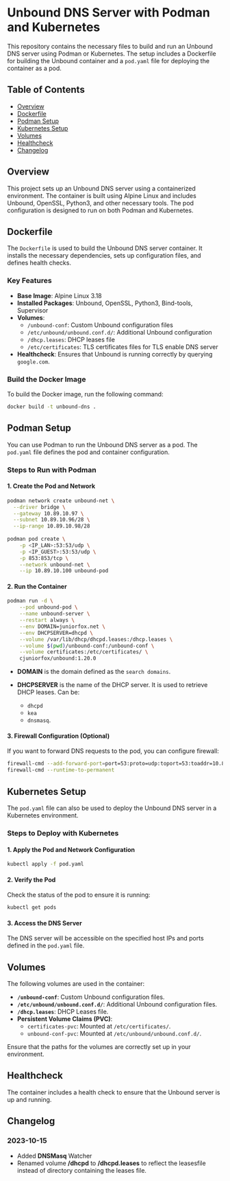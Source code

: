 # Unbound DNS Server with Podman and Kubernetes

This repository contains the necessary files to build and run an Unbound DNS server using Podman or Kubernetes. The setup includes a Dockerfile for building the Unbound container and a `pod.yaml` file for deploying the container as a pod.

## Table of Contents

- [Overview](#overview)
- [Dockerfile](#dockerfile)
- [Podman Setup](#podman-setup)
- [Kubernetes Setup](#kubernetes-setup)
- [Volumes](#volumes)
- [Healthcheck](#healthcheck)
- [Changelog](#changelog)

## Overview

This project sets up an Unbound DNS server using a containerized environment. The container is built using Alpine Linux and includes Unbound, OpenSSL, Python3, and other necessary tools. The pod configuration is designed to run on both Podman and Kubernetes.

## Dockerfile

The `Dockerfile` is used to build the Unbound DNS server container. It installs the necessary dependencies, sets up configuration files, and defines health checks.

### Key Features

- **Base Image**: Alpine Linux 3.18
- **Installed Packages**: Unbound, OpenSSL, Python3, Bind-tools, Supervisor
- **Volumes**:
  - `/unbound-conf`: Custom Unbound configuration files
  - `/etc/unbound/unbound.conf.d/`: Additional Unbound configuration
  - `/dhcp.leases`: DHCP leases file
  - `/etc/certificates`: TLS certificates files for TLS enable DNS server
- **Healthcheck**: Ensures that Unbound is running correctly by querying `google.com`.

### Build the Docker Image

To build the Docker image, run the following command:

```sh
docker build -t unbound-dns . 
```

## Podman Setup

You can use Podman to run the Unbound DNS server as a pod. The `pod.yaml` file defines the pod and container configuration.

### Steps to Run with Podman

#### 1. **Create the Pod and Network**

```sh
podman network create unbound-net \
  --driver bridge \
  --gateway 10.89.10.97 \
  --subnet 10.89.10.96/28 \
  --ip-range 10.89.10.98/28 
  
podman pod create \
    -p <IP_LAN>:53:53/udp \
    -p <IP_GUEST>:53:53/udp \
    -p 853:853/tcp \
    --network unbound-net \
    --ip 10.89.10.100 unbound-pod 
```

#### 2. **Run the Container**

```sh
podman run -d \
    --pod unbound-pod \
    --name unbound-server \
    --restart always \
    --env DOMAIN=juniorfox.net \
    --env DHCPSERVER=dhcpd \
    --volume /var/lib/dhcp/dhcpd.leases:/dhcp.leases \
    --volume $(pwd)/unbound-conf:/unbound-conf \
    --volume certificates:/etc/certificates/ \
    cjuniorfox/unbound:1.20.0 
```

- **DOMAIN** is the domain defined as the `search domains`.
- **DHCPSERVER** is the name of the DHCP server. It is used to retrieve DHCP leases. Can be:

  - `dhcpd`
  - `kea`
  - `dnsmasq`.

#### 3. **Firewall Configuration** (Optional)

If you want to forward DNS requests to the pod, you can configure firewall:

```sh
firewall-cmd --add-forward-port=port=53:proto=udp:toport=53:toaddr=10.89.10.100 --zone=internal 
firewall-cmd --runtime-to-permanent 
```

## Kubernetes Setup

The `pod.yaml` file can also be used to deploy the Unbound DNS server in a Kubernetes environment.

### Steps to Deploy with Kubernetes

#### 1. **Apply the Pod and Network Configuration**

```sh
kubectl apply -f pod.yaml 
```

#### 2. **Verify the Pod**

Check the status of the pod to ensure it is running:

```sh
kubectl get pods 
```

#### 3. **Access the DNS Server**

The DNS server will be accessible on the specified host IPs and ports defined in the `pod.yaml` file.

## Volumes

The following volumes are used in the container:

- **`/unbound-conf`**: Custom Unbound configuration files.
- **`/etc/unbound/unbound.conf.d/`**: Additional Unbound configuration files.
- **`/dhcp.leases`**: DHCP Leases file.
- **Persistent Volume Claims (PVC)**:
  - `certificates-pvc`: Mounted at `/etc/certificates/`.
  - `unbound-conf-pvc`: Mounted at `/etc/unbound/unbound.conf.d/`.

Ensure that the paths for the volumes are correctly set up in your environment.

## Healthcheck

The container includes a health check to ensure that the Unbound server is up and running.

## Changelog

### 2023-10-15

- Added **DNSMasq** Watcher
- Renamed volume **/dhcpd** to **/dhcpd.leases** to reflect the leasesfile instead of directory containing the leases file.

